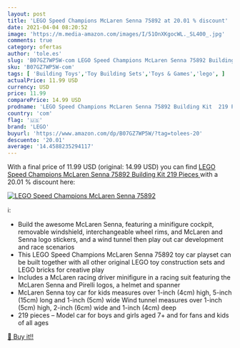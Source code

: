 ```yaml
---
layout: post
title: 'LEGO Speed Champions McLaren Senna 75892 at 20.01 % discount'
date: 2021-04-04 08:20:52
image: 'https://m.media-amazon.com/images/I/51OnXKgocWL._SL400_.jpg'
comments: true
category: ofertas
author: 'tole.es'
slug: 'B07GZ7WP5W-com LEGO Speed Champions McLaren Senna 75892 Building Kit 219...'
sku: 'B07GZ7WP5W-com'
tags: [ 'Building Toys','Toy Building Sets','Toys & Games','lego', ]
actualPrice: 11.99 USD
currency: USD
price: 11.99
comparePrice: 14.99 USD
prodname: 'LEGO Speed Champions McLaren Senna 75892 Building Kit  219 Pieces '
country: 'com'
flag: '🇺🇸'
brand: 'LEGO'
buyurl: 'https://www.amazon.com/dp/B07GZ7WP5W/?tag=tolees-20'
descuento: '20.01'
average: '14.4588235294117'
---
```


With a final price of 11.99 USD (original: 14.99 USD) you can find [LEGO Speed Champions McLaren Senna 75892 Building Kit  219 Pieces ](https://www.amazon.com/dp/B07GZ7WP5W/?tag=tolees-20) with a  20.01 % discount here:

[![LEGO Speed Champions McLaren Senna 75892](https://m.media-amazon.com/images/I/51OnXKgocWL._SL400_.jpg)](https://www.amazon.com/dp/B07GZ7WP5W/?tag=tolees-20)

ℹ️:

- Build the awesome McLaren Senna, featuring a minifigure cockpit, removable windshield, interchangeable wheel rims, and McLaren and Senna logo stickers, and a wind tunnel then play out car development and race scenarios
- This LEGO Speed Champions McLaren Senna 75892 toy car playset can be built together with all other original LEGO toy construction sets and LEGO bricks for creative play
- Includes a McLaren racing driver minifigure in a racing suit featuring the McLaren Senna and Pirelli logos, a helmet and spanner
- McLaren Senna toy car for kids measures over 1-inch (4cm) high, 5-inch (15cm) long and 1-inch (5cm) wide Wind tunnel measures over 1-inch (5cm) high, 2-inch (6cm) wide and 1-inch (4cm) deep
- 219 pieces – Model car for boys and girls aged 7+ and for fans and kids of all ages

[🛒 Buy it!!](https://www.amazon.com/dp/B07GZ7WP5W/?tag=tolees-20)
